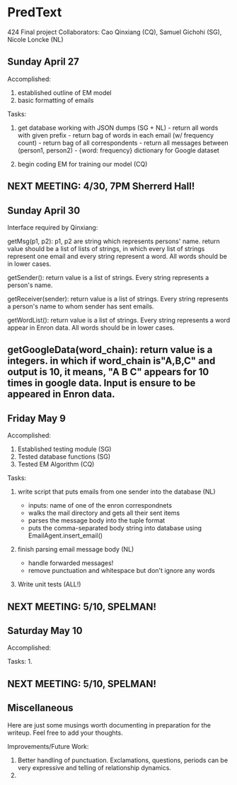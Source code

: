 PredText
========
424 Final project
Collaborators: Cao Qinxiang (CQ), Samuel Gichohi (SG), Nicole Loncke (NL)

Sunday April 27
---------------
Accomplished:
   1. established outline of EM model
   2. basic formatting of emails

Tasks:
   1. get database working with JSON dumps (SG + NL)
          - return all words with given prefix
          - return bag of words in each email (w/ frequency count)
          - return bag of all correspondents
          - return all messages between (person1, person2)
          - {word: frequency} dictionary for Google dataset

   2. begin coding EM for training our model (CQ)

NEXT MEETING: 4/30, 7PM Sherrerd Hall!
---------------------------------------------------------------------


Sunday April 30
---------------
Interface required by Qinxiang:

getMsg(p1, p2): p1, p2 are string which represents persons' name. return value should be a list of lists of strings, in which every list of strings represent one email and every string represent a word. All words should be in lower cases.

getSender(): return value is a list of strings. Every string represents a person's name.

getReceiver(sender): return value is a list of strings. Every string represents a person's name to whom sender has sent emails.

getWordList(): return value is a list of strings. Every string represents a word appear in Enron data. All words should be in lower cases.

getGoogleData(word_chain): return value is a integers. in which if word_chain is"A,B,C" and output is 10, it means, "A B C" appears for 10 times in google data. Input is ensure to be appeared in Enron data.
---------------------------------------------------------------------

Friday May 9
------------
Accomplished:
   1. Established testing module (SG)
   2. Tested database functions (SG)
   3. Tested EM Algorithm (CQ)
   
Tasks:
   1. write script that puts emails from one sender into the database (NL)
         - inputs: name of one of the enron correspondnets
         - walks the mail directory and gets all their sent items
         - parses the message body into the tuple format
         - puts the comma-separated body string into database using EmailAgent.insert_email()

   2. finish parsing email message body (NL)
         - handle forwarded messages!
         - remove punctuation and whitespace but don't ignore any words

   3. Write unit tests (ALL!)

NEXT MEETING: 5/10, SPELMAN!
---------------------------------------------------------------------


Saturday May 10
---------------
Accomplished:

   
Tasks:
   1. 

NEXT MEETING: 5/10, SPELMAN!
---------------------------------------------------------------------


Miscellaneous
-------------
Here are just some musings worth documenting in preparation for the writeup.  Feel free to add your thoughts.

Improvements/Future Work:
   1. Better handling of punctuation.  Exclamations, questions, periods can be very expressive and telling of relationship dynamics.
   2. 